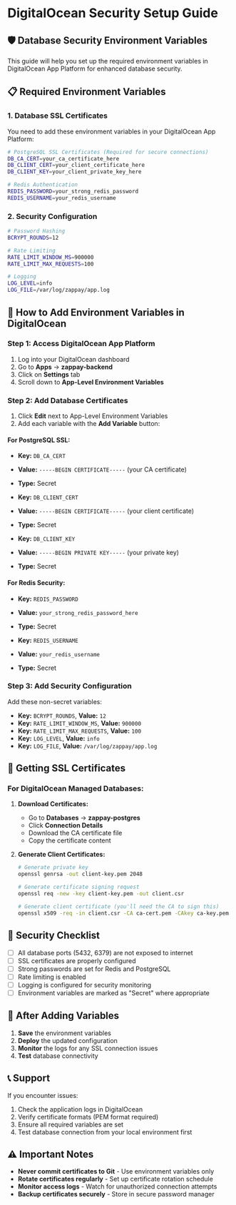 # DigitalOcean Security Setup Guide

## 🛡️ Database Security Environment Variables

This guide will help you set up the required environment variables in DigitalOcean App Platform for enhanced database security.

## 📋 Required Environment Variables

### 1. Database SSL Certificates
You need to add these environment variables in your DigitalOcean App Platform:

```bash
# PostgreSQL SSL Certificates (Required for secure connections)
DB_CA_CERT=your_ca_certificate_here
DB_CLIENT_CERT=your_client_certificate_here
DB_CLIENT_KEY=your_client_private_key_here

# Redis Authentication
REDIS_PASSWORD=your_strong_redis_password
REDIS_USERNAME=your_redis_username
```

### 2. Security Configuration
```bash
# Password Hashing
BCRYPT_ROUNDS=12

# Rate Limiting
RATE_LIMIT_WINDOW_MS=900000
RATE_LIMIT_MAX_REQUESTS=100

# Logging
LOG_LEVEL=info
LOG_FILE=/var/log/zappay/app.log
```

## 🔧 How to Add Environment Variables in DigitalOcean

### Step 1: Access DigitalOcean App Platform
1. Log into your DigitalOcean dashboard
2. Go to **Apps** → **zappay-backend**
3. Click on **Settings** tab
4. Scroll down to **App-Level Environment Variables**

### Step 2: Add Database Certificates
1. Click **Edit** next to App-Level Environment Variables
2. Add each variable with the **Add Variable** button:

#### For PostgreSQL SSL:
- **Key:** `DB_CA_CERT`
- **Value:** `-----BEGIN CERTIFICATE-----` (your CA certificate)
- **Type:** Secret

- **Key:** `DB_CLIENT_CERT`  
- **Value:** `-----BEGIN CERTIFICATE-----` (your client certificate)
- **Type:** Secret

- **Key:** `DB_CLIENT_KEY`
- **Value:** `-----BEGIN PRIVATE KEY-----` (your private key)
- **Type:** Secret

#### For Redis Security:
- **Key:** `REDIS_PASSWORD`
- **Value:** `your_strong_redis_password_here`
- **Type:** Secret

- **Key:** `REDIS_USERNAME`
- **Value:** `your_redis_username`
- **Type:** Secret

### Step 3: Add Security Configuration
Add these non-secret variables:

- **Key:** `BCRYPT_ROUNDS`, **Value:** `12`
- **Key:** `RATE_LIMIT_WINDOW_MS`, **Value:** `900000`
- **Key:** `RATE_LIMIT_MAX_REQUESTS`, **Value:** `100`
- **Key:** `LOG_LEVEL`, **Value:** `info`
- **Key:** `LOG_FILE`, **Value:** `/var/log/zappay/app.log`

## 🔐 Getting SSL Certificates

### For DigitalOcean Managed Databases:

1. **Download Certificates:**
   - Go to **Databases** → **zappay-postgres**
   - Click **Connection Details**
   - Download the CA certificate file
   - Copy the certificate content

2. **Generate Client Certificates:**
   ```bash
   # Generate private key
   openssl genrsa -out client-key.pem 2048
   
   # Generate certificate signing request
   openssl req -new -key client-key.pem -out client.csr
   
   # Generate client certificate (you'll need the CA to sign this)
   openssl x509 -req -in client.csr -CA ca-cert.pem -CAkey ca-key.pem -out client-cert.pem
   ```

## 🚨 Security Checklist

- [ ] All database ports (5432, 6379) are not exposed to internet
- [ ] SSL certificates are properly configured
- [ ] Strong passwords are set for Redis and PostgreSQL
- [ ] Rate limiting is enabled
- [ ] Logging is configured for security monitoring
- [ ] Environment variables are marked as "Secret" where appropriate

## 🔄 After Adding Variables

1. **Save** the environment variables
2. **Deploy** the updated configuration
3. **Monitor** the logs for any SSL connection issues
4. **Test** database connectivity

## 📞 Support

If you encounter issues:
1. Check the application logs in DigitalOcean
2. Verify certificate formats (PEM format required)
3. Ensure all required variables are set
4. Test database connection from your local environment first

## ⚠️ Important Notes

- **Never commit certificates to Git** - Use environment variables only
- **Rotate certificates regularly** - Set up certificate rotation schedule
- **Monitor access logs** - Watch for unauthorized connection attempts
- **Backup certificates securely** - Store in secure password manager

